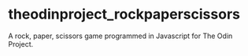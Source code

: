 # theodinproject_rockpaperscissors

A rock, paper, scissors game programmed in Javascript for The Odin Project.